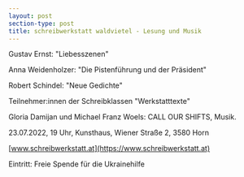 ```yaml
---
layout: post
section-type: post
title: schreibwerkstatt waldvietel - Lesung und Musik
---
```

Gustav Ernst: "Liebesszenen"

Anna Weidenholzer: "Die Pistenführung und der Präsident"

Robert Schindel: "Neue Gedichte"

Teilnehmer:innen der Schreibklassen "Werkstatttexte"

Gloria Damijan und Michael Franz Woels: CALL OUR SHIFTS, Musik.

23.07.2022, 19 Uhr, Kunsthaus, Wiener Straße 2, 3580 Horn

[www.schreibwerkstatt.at](https://www.schreibwerkstatt.at)

Eintritt: Freie Spende für die Ukrainehilfe
